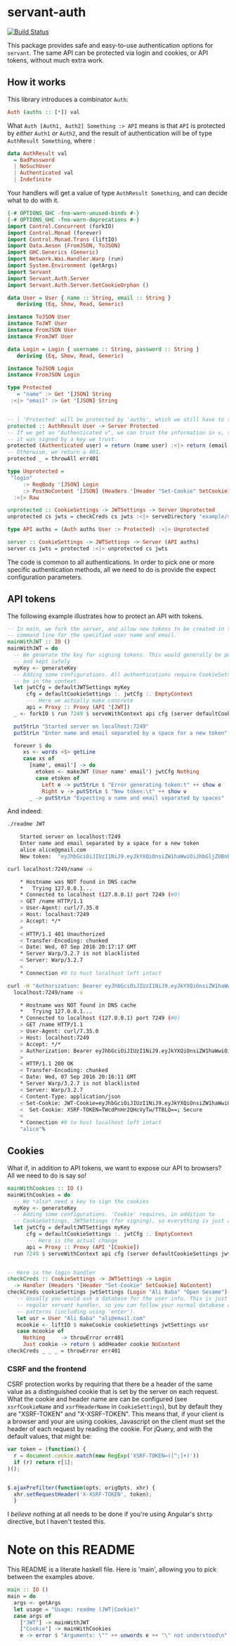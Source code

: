 # servant-auth

[![Build Status](https://travis-ci.org/plow-technologies/servant-auth.svg?branch=master)](https://travis-ci.org/plow-technologies/servant-auth)

This package provides safe and easy-to-use authentication options for
`servant`. The same API can be protected via login and cookies, or API tokens,
without much extra work.


## How it works

This library introduces a combinator `Auth`:

~~~ haskell
Auth (auths :: [*]) val
~~~

What `Auth [Auth1, Auth2] Something :> API` means is that `API` is protected by
*either* `Auth1` *or* `Auth2`, and the result of authentication will be of type
`AuthResult Something`, where :

~~~ haskell
data AuthResult val
  = BadPassword
  | NoSuchUser
  | Authenticated val
  | Indefinite
~~~

Your handlers will get a value of type `AuthResult Something`, and can decide
what to do with it.

~~~ haskell
{-# OPTIONS_GHC -fno-warn-unused-binds #-}
{-# OPTIONS_GHC -fno-warn-deprecations #-}
import Control.Concurrent (forkIO)
import Control.Monad (forever)
import Control.Monad.Trans (liftIO)
import Data.Aeson (FromJSON, ToJSON)
import GHC.Generics (Generic)
import Network.Wai.Handler.Warp (run)
import System.Environment (getArgs)
import Servant
import Servant.Auth.Server
import Servant.Auth.Server.SetCookieOrphan ()

data User = User { name :: String, email :: String }
   deriving (Eq, Show, Read, Generic)

instance ToJSON User
instance ToJWT User
instance FromJSON User
instance FromJWT User

data Login = Login { username :: String, password :: String }
   deriving (Eq, Show, Read, Generic)

instance ToJSON Login
instance FromJSON Login

type Protected
   = "name" :> Get '[JSON] String
 :<|> "email" :> Get '[JSON] String


-- | 'Protected' will be protected by 'auths', which we still have to specify.
protected :: AuthResult User -> Server Protected
-- If we get an "Authenticated v", we can trust the information in v, since
-- it was signed by a key we trust.
protected (Authenticated user) = return (name user) :<|> return (email user)
-- Otherwise, we return a 401.
protected _ = throwAll err401

type Unprotected =
 "login"
     :> ReqBody '[JSON] Login
     :> PostNoContent '[JSON] (Headers '[Header "Set-Cookie" SetCookie] NoContent)
  :<|> Raw

unprotected :: CookieSettings -> JWTSettings -> Server Unprotected
unprotected cs jwts = checkCreds cs jwts :<|> serveDirectory "example/static"

type API auths = (Auth auths User :> Protected) :<|> Unprotected

server :: CookieSettings -> JWTSettings -> Server (API auths)
server cs jwts = protected :<|> unprotected cs jwts

~~~

The code is common to all authentications. In order to pick one or more specific
authentication methods, all we need to do is provide the expect configuration
parameters.

## API tokens

The following example illustrates how to protect an API with tokens.


~~~ haskell
-- In main, we fork the server, and allow new tokens to be created in the
-- command line for the specified user name and email.
mainWithJWT :: IO ()
mainWithJWT = do
  -- We generate the key for signing tokens. This would generally be persisted,
  -- and kept safely
  myKey <- generateKey
  -- Adding some configurations. All authentications require CookieSettings to
  -- be in the context.
  let jwtCfg = defaultJWTSettings myKey
      cfg = defaultCookieSettings :. jwtCfg :. EmptyContext
      --- Here we actually make concrete
      api = Proxy :: Proxy (API '[JWT])
  _ <- forkIO $ run 7249 $ serveWithContext api cfg (server defaultCookieSettings jwtCfg)

  putStrLn "Started server on localhost:7249"
  putStrLn "Enter name and email separated by a space for a new token"

  forever $ do
     xs <- words <$> getLine
     case xs of
       [name', email'] -> do
         etoken <- makeJWT (User name' email') jwtCfg Nothing
         case etoken of
           Left e -> putStrLn $ "Error generating token:t" ++ show e
           Right v -> putStrLn $ "New token:\t" ++ show v
       _ -> putStrLn "Expecting a name and email separated by spaces"

~~~

And indeed:

~~~ bash
./readme JWT

    Started server on localhost:7249
    Enter name and email separated by a space for a new token
    alice alice@gmail.com
    New token:	"eyJhbGciOiJIUzI1NiJ9.eyJkYXQiOnsiZW1haWwiOiJhbGljZUBnbWFpbC5jb20iLCJuYW1lIjoiYWxpY2UifX0.xzOIrx_A9VOKzVO-R1c1JYKBqK9risF625HOxpBzpzE"

curl localhost:7249/name -v

    * Hostname was NOT found in DNS cache
    *   Trying 127.0.0.1...
    * Connected to localhost (127.0.0.1) port 7249 (#0)
    > GET /name HTTP/1.1
    > User-Agent: curl/7.35.0
    > Host: localhost:7249
    > Accept: */*
    >
    < HTTP/1.1 401 Unauthorized
    < Transfer-Encoding: chunked
    < Date: Wed, 07 Sep 2016 20:17:17 GMT
    * Server Warp/3.2.7 is not blacklisted
    < Server: Warp/3.2.7
    <
    * Connection #0 to host localhost left intact

curl -H "Authorization: Bearer eyJhbGciOiJIUzI1NiJ9.eyJkYXQiOnsiZW1haWwiOiJhbGljZUBnbWFpbC5jb20iLCJuYW1lIjoiYWxpY2UifX0.xzOIrx_A9VOKzVO-R1c1JYKBqK9risF625HOxpBzpzE" \
  localhost:7249/name -v

    * Hostname was NOT found in DNS cache
    *   Trying 127.0.0.1...
    * Connected to localhost (127.0.0.1) port 7249 (#0)
    > GET /name HTTP/1.1
    > User-Agent: curl/7.35.0
    > Host: localhost:7249
    > Accept: */*
    > Authorization: Bearer eyJhbGciOiJIUzI1NiJ9.eyJkYXQiOnsiZW1haWwiOiJhbGljZUBnbWFpbC5jb20iLCJuYW1lIjoiYWxpY2UifX0.xzOIrx_A9VOKzVO-R1c1JYKBqK9risF625HOxpBzpzE
    >
    < HTTP/1.1 200 OK
    < Transfer-Encoding: chunked
    < Date: Wed, 07 Sep 2016 20:16:11 GMT
    * Server Warp/3.2.7 is not blacklisted
    < Server: Warp/3.2.7
    < Content-Type: application/json
    < Set-Cookie: JWT-Cookie=eyJhbGciOiJIUzI1NiJ9.eyJkYXQiOnsiZW1haWwiOiJhbGljZUBnbWFpbC5jb20iLCJuYW1lIjoiYWxpY2UifX0.xzOIrx_A9VOKzVO-R1c1JYKBqK9risF625HOxpBzpzE; HttpOnly; Secure
    <  Set-Cookie: XSRF-TOKEN=TWcdPnHr2QHcVyTw/TTBLQ==; Secure
    <
    * Connection #0 to host localhost left intact
    "alice"%


~~~

## Cookies

What if, in addition to API tokens, we want to expose our API to browsers? All
we need to do is say so!

~~~ haskell
mainWithCookies :: IO ()
mainWithCookies = do
  -- We *also* need a key to sign the cookies
  myKey <- generateKey
  -- Adding some configurations. 'Cookie' requires, in addition to
  -- CookieSettings, JWTSettings (for signing), so everything is just as before
  let jwtCfg = defaultJWTSettings myKey
      cfg = defaultCookieSettings :. jwtCfg :. EmptyContext
      --- Here is the actual change
      api = Proxy :: Proxy (API '[Cookie])
  run 7249 $ serveWithContext api cfg (server defaultCookieSettings jwtCfg)


-- Here is the login handler
checkCreds :: CookieSettings -> JWTSettings -> Login
  -> Handler (Headers '[Header "Set-Cookie" SetCookie] NoContent)
checkCreds cookieSettings jwtSettings (Login "Ali Baba" "Open Sesame") = do
   -- Usually you would ask a database for the user info. This is just a
   -- regular servant handler, so you can follow your normal database access
   -- patterns (including using 'enter').
   let usr = User "Ali Baba" "ali@email.com"
   mcookie <- liftIO $ makeCookie cookieSettings jwtSettings usr
   case mcookie of
     Nothing     -> throwError err401
     Just cookie -> return $ addHeader cookie NoContent
checkCreds _ _ _ = throwError err401
~~~

### CSRF and the frontend

CSRF protection works by requiring that there be a header of the same value as
a distinguished cookie that is set by the server on each request. What the
cookie and header name are can be configured (see `xsrfCookieName` and
`xsrfHeaderName` in `CookieSettings`), but by default they are "XSRF-TOKEN" and
"X-XSRF-TOKEN". This means that, if your client is a browser and your are using
cookies, Javascript on the client must set the header of each request by
reading the cookie. For jQuery, and with the default values, that might be:

~~~ javascript
var token = (function() {
  r = document.cookie.match(new RegExp('XSRF-TOKEN=([^;]+)'))
  if (r) return r[1];
)();


$.ajaxPrefilter(function(opts, origOpts, xhr) {
  xhr.setRequestHeader('X-XSRF-TOKEN', token);
  }

~~~


I *believe* nothing at all needs to be done if you're using Angular's `$http`
directive, but I haven't tested this.

# Note on this README

This README is a literate haskell file. Here is 'main', allowing you to pick
between the examples above.

~~~ haskell
main :: IO ()
main = do
  args <- getArgs
  let usage = "Usage: readme (JWT|Cookie)"
  case args of
    ["JWT"] -> mainWithJWT
    ["Cookie"] -> mainWithCookies
    e -> error $ "Arguments: \"" ++ unwords e ++ "\" not understood\n" ++ usage

~~~

